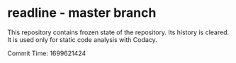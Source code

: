 # readline - master branch

This repository contains frozen state of the repository.
Its history is cleared. It is used only for static code
analysis with Codacy.

Commit Time: 1699621424